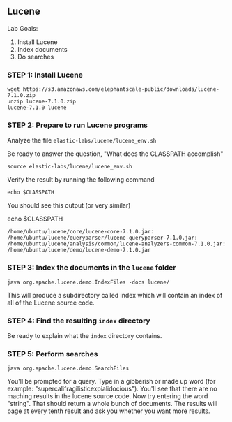 ## Lucene 

Lab Goals:

1. Install Lucene
2. Index documents
3. Do searches

### STEP 1: Install Lucene

    wget https://s3.amazonaws.com/elephantscale-public/downloads/lucene-7.1.0.zip
    unzip lucene-7.1.0.zip
    lucene-7.1.0 lucene
    
### STEP 2: Prepare to run Lucene programs

Analyze the file `elastic-labs/lucene/lucene_env.sh`    
    
Be ready to answer the question, "What does the CLASSPATH accomplish"

    source elastic-labs/lucene/lucene_env.sh
    
Verify the result by running the following command

    echo $CLASSPATH
    
You should see this output (or very similar)

echo $CLASSPATH

    /home/ubuntu/lucene/core/lucene-core-7.1.0.jar:
    /home/ubuntu/lucene/queryparser/lucene-queryparser-7.1.0.jar:
    /home/ubuntu/lucene/analysis/common/lucene-analyzers-common-7.1.0.jar:    
    /home/ubuntu/lucene/demo/lucene-demo-7.1.0.jar            
    
### STEP 3: Index the documents in the `lucene` folder

    java org.apache.lucene.demo.IndexFiles -docs lucene/
    
This will produce a subdirectory called index which will contain an index 
of all of the Lucene source code.        

### STEP 4: Find the resulting `index` directory

Be ready to explain what the `index` directory contains.

### STEP 5: Perform searches

    java org.apache.lucene.demo.SearchFiles
    
You'll be prompted for a query. Type in a gibberish or made up word 
(for example: "supercalifragilisticexpialidocious"). 
You'll see that there are no maching results in the lucene source code. 
Now try entering the word "string". That should return a whole bunch of documents. 
The results will page at every tenth result and ask you whether you want more results.
       